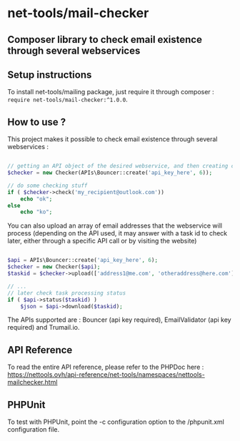 # net-tools/mail-checker

## Composer library to check email existence through several webservices



## Setup instructions

To install net-tools/mailing package, just require it through composer : `require net-tools/mail-checker:^1.0.0`.




## How to use ?

This project makes it possible to check email existence through several webservices :

```php

// getting an API object of the desired webservice, and then creating checker object (api key and timeout as parameters)
$checker = new Checker(APIs\Bouncer::create('api_key_here', 6));

// do some checking stuff
if ( $checker->check('my_recipient@outlook.com'))
	echo "ok";
else
    echo "ko";

```


You can also upload an array of email addresses that the webservice will process (depending on the API used, it may answer with a task id to check later, either through a specific API call or by visiting the website)

```php

$api = APIs\Bouncer::create('api_key_here', 6);
$checker = new Checker($api);
$taskid = $checker->upload(['address1@me.com', 'otheraddress@here.com']);

// ...
// later check task processing status
if ( $api->status($taskid) )
	$json = $api->download($taskid);

```


The APIs supported are : Bouncer (api key required), EmailValidator (api key required) and Trumail.io.





## API Reference

To read the entire API reference, please refer to the PHPDoc here :
https://nettools.ovh/api-reference/net-tools/namespaces/nettools-mailchecker.html



## PHPUnit

To test with PHPUnit, point the -c configuration option to the /phpunit.xml configuration file.

